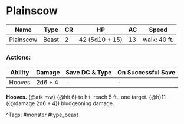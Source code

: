 # Plainscow

| Name | Type | CR | HP | AC | Speed |
|------|------|----|----|----|-------|
| Plainscow | Beast | 2 | 42 (5d10 + 15) | 13 | walk: 40 ft. |

### Actions:

| Ability | Damage | Save DC & Type | On Successful Save |
|---------|--------|----------------|--------------------|
| Hooves | 2d6 + 4 | - | - |


**Hooves.** {@atk mw} {@hit 6} to hit, reach 5 ft., one target. {@h}11 ({@damage 2d6 + 4}) bludgeoning damage.

^Tags: #monster #type_beast